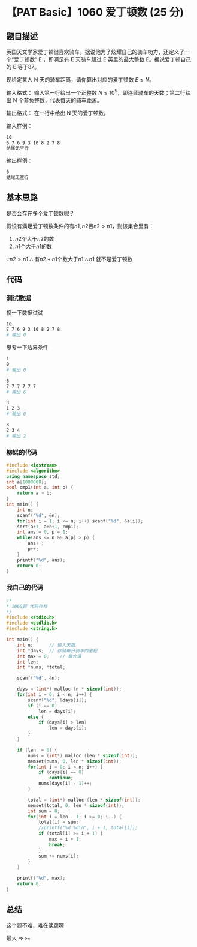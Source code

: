 # 【PAT Basic】1060 爱丁顿数 (25 分)

## 题目描述

英国天文学家爱丁顿很喜欢骑车。据说他为了炫耀自己的骑车功力，还定义了一个“爱丁顿数” E ，即满足有 E 天骑车超过 E 英里的最大整数 E。据说爱丁顿自己的 E 等于87。

现给定某人 N 天的骑车距离，请你算出对应的爱丁顿数 $E \leqslant N$。

输入格式：
输入第一行给出一个正整数 $N \leqslant 10^5$，即连续骑车的天数；第二行给出 N 个非负整数，代表每天的骑车距离。

输出格式：
在一行中给出 N 天的爱丁顿数。

输入样例：
```bash
10
6 7 6 9 3 10 8 2 7 8
结尾无空行
```

输出样例：
```bash
6
结尾无空行
```

## 基本思路

是否会存在多个爱丁顿数呢？

假设有满足爱丁顿数条件的有$n1 ,n2$且$n2 > n1$，则该集合里有：
1. $n2$个大于$n2$的数
2. $n1$个大于$n1$的数

$\because n2 > n1$ 
$\therefore$ 有$n2 + n1$个数大于$n1$
$\therefore n1$ 就不是爱丁顿数 

## 代码

### 测试数据

换一下数据试试

```bash
10
7 7 6 9 3 10 8 2 7 8
# 输出 0
```

思考一下边界条件

```bash
1
0
# 输出 0
```

```bash
6
7 7 7 7 7 7
# 输出 6
```

```bash
3
1 2 3
# 输出 0
```

```bash
3
2 3 4
# 输出 2
```


### 柳婼的代码

```cpp
#include <iostream>
#include <algorithm>
using namespace std;
int a[1000000];
bool cmp1(int a, int b) {
    return a > b;
}
int main() {
    int n;
    scanf("%d", &n);
    for(int i = 1; i <= n; i++) scanf("%d", &a[i]);
    sort(a+1, a+n+1, cmp1);
    int ans = 0, p = 1;
    while(ans <= n && a[p] > p) {
        ans++;
        p++;
    }
    printf("%d", ans);
    return 0;
}
```

### 我自己的代码

```cpp
/*
* 1060题 代码存档
*/
#include <stdio.h>
#include <stdlib.h>
#include <string.h>

int main() {
    int n;      // 输入天数
    int *days;  // 存储每日骑车的里程
    int max = 0;    // 最大值
    int len;
    int *nums, *total;

    scanf("%d", &n);

    days = (int*) malloc (n * sizeof(int));
    for(int i = 0; i < n; i++) {
        scanf("%d", &days[i]);
        if (i == 0)
            len = days[i];
        else {
            if (days[i] > len)
                len = days[i];
        }
    }

    if (len != 0) {
        nums = (int*) malloc (len * sizeof(int));
        memset(nums, 0, len * sizeof(int));
        for(int i = 0; i < n; i++) {
            if (days[i] == 0)
                continue;
            nums[days[i] - 1]++;
        }

        total = (int*) malloc (len * sizeof(int));
        memset(total, 0, len * sizeof(int));
        int sum = 0;
        for(int i = len - 1; i >= 0; i--) { 
            total[i] = sum;
            //printf("%d %d\n", i + 1, total[i]);
            if (total[i] >= i + 1) {
                max = i + 1;
                break;
            }
            sum += nums[i];
        }
    }
    
    printf("%d", max);
    return 0;
}
```

## 总结

这个题不难，难在读题啊

最大 => ```>=```
